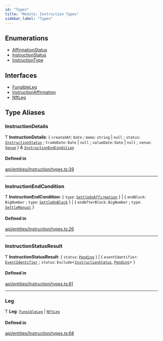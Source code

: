 ```yaml
---
id: "Types"
title: "Module: Instruction Types"
sidebar_label: "Types"
---
```


## Enumerations

- [AffirmationStatus](../../../../../enums/API/Entities/Instruction/Types/AffirmationStatus/AffirmationStatus.md)
- [InstructionStatus](../../../../../enums/API/Entities/Instruction/Types/InstructionStatus/InstructionStatus.md)
- [InstructionType](../../../../../enums/API/Entities/Instruction/Types/InstructionType/InstructionType.md)

## Interfaces

- [FungibleLeg](../../../../../interfaces/API/Entities/Instruction/Types/FungibleLeg/FungibleLeg.md)
- [InstructionAffirmation](../../../../../interfaces/API/Entities/Instruction/Types/InstructionAffirmation/InstructionAffirmation.md)
- [NftLeg](../../../../../interfaces/API/Entities/Instruction/Types/NftLeg/NftLeg.md)

## Type Aliases

### InstructionDetails

Ƭ **InstructionDetails**: \{ `createdAt`: `Date` ; `memo`: `string` \| ``null`` ; `status`: [`InstructionStatus`](../../../../../enums/API/Entities/Instruction/Types/InstructionStatus/InstructionStatus.md) ; `tradeDate`: `Date` \| ``null`` ; `valueDate`: `Date` \| ``null`` ; `venue`: [`Venue`](../../../../../classes/API/Entities/Venue/Venue.md)  } & [`InstructionEndCondition`](Types.md#instructionendcondition)

#### Defined in

[api/entities/Instruction/types.ts:39](https://github.com/PolymeshAssociation/polymesh-sdk/blob/daafaa68f/src/api/entities/Instruction/types.ts#L39)

___

### InstructionEndCondition

Ƭ **InstructionEndCondition**: \{ `type`: [`SettleOnAffirmation`](../../../../../enums/API/Entities/Instruction/Types/InstructionType/InstructionType.md#settleonaffirmation)  } \| \{ `endBlock`: `BigNumber` ; `type`: [`SettleOnBlock`](../../../../../enums/API/Entities/Instruction/Types/InstructionType/InstructionType.md#settleonblock)  } \| \{ `endAfterBlock`: `BigNumber` ; `type`: [`SettleManual`](../../../../../enums/API/Entities/Instruction/Types/InstructionType/InstructionType.md#settlemanual)  }

#### Defined in

[api/entities/Instruction/types.ts:26](https://github.com/PolymeshAssociation/polymesh-sdk/blob/daafaa68f/src/api/entities/Instruction/types.ts#L26)

___

### InstructionStatusResult

Ƭ **InstructionStatusResult**: \{ `status`: [`Pending`](../../../../../enums/API/Entities/Instruction/Types/InstructionStatus/InstructionStatus.md#pending)  } \| \{ `eventIdentifier`: [`EventIdentifier`](../../../../../interfaces/Types/EventIdentifier/EventIdentifier.md) ; `status`: `Exclude`\<[`InstructionStatus`](../../../../../enums/API/Entities/Instruction/Types/InstructionStatus/InstructionStatus.md), [`Pending`](../../../../../enums/API/Entities/Instruction/Types/InstructionStatus/InstructionStatus.md#pending)\>  }

#### Defined in

[api/entities/Instruction/types.ts:81](https://github.com/PolymeshAssociation/polymesh-sdk/blob/daafaa68f/src/api/entities/Instruction/types.ts#L81)

___

### Leg

Ƭ **Leg**: [`FungibleLeg`](../../../../../interfaces/API/Entities/Instruction/Types/FungibleLeg/FungibleLeg.md) \| [`NftLeg`](../../../../../interfaces/API/Entities/Instruction/Types/NftLeg/NftLeg.md)

#### Defined in

[api/entities/Instruction/types.ts:68](https://github.com/PolymeshAssociation/polymesh-sdk/blob/daafaa68f/src/api/entities/Instruction/types.ts#L68)
